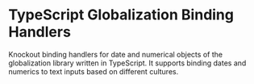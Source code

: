 # TypeScript Globalization Binding Handlers
Knockout binding handlers for date and numerical objects of the globalization library written in TypeScript. It supports binding dates and numerics to text inputs based on different cultures.
